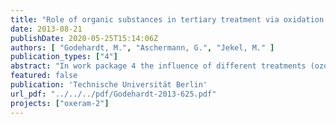 ```yaml
---
title: "Role of organic substances in tertiary treatment via oxidation and membrane filtration"
date: 2013-08-21
publishDate: 2020-05-25T15:14:06Z
authors: [ "Godehardt, M.", "Aschermann, G.", "Jekel, M." ]
publication_types: ["4"]
abstract: "In work package 4 the influence of different treatments (ozonation, coagulation) on macromolecular organic substances (biopolymers) in secondary effluent and the effects on subsequent ultrafiltration were investigated at lab-scale. Furthermore, fouling mechanisms were intensively investigated and an analytical method was developed to observe the formation of ozonation by-products. Analyses with LC-OCD showed a significant reduction of major organic foulants (biopolymers) for coagulation while ozonation appears to transform macromolecules into compounds smaller than approx. 50 nm. With ultrafiltration tests (PES membranes) it could be shown that coagulation is capable to reduce total fouling resistance to some extent and additional ozonation can further enhance the membrane filtration process. However ozonation as a pretreatment step caused more irreversible fouling. The lowest irreversible fouling was achieved with coagulation. LC-OCD analyses showed that the transformation of organic matter by ozonation is mainly responsible for the observed increased irreversible fouling of ultrafiltration membranes. Tests with different membranes showed comparable results for pretreated secondary effluent concerning total fouling resistance. Total fouling resistance was reduced with additional ozonation compared to coagulation without ozonation. In contrast to the observations with all tested UF membranes, for the tested microfiltration membranes irreversible fouling was reduced with additional ozonation. In general, the pore size seems to be strongly influencing irreversible fouling if ozonation is used for pretreatment of membrane filtration. Intensive investigations of fouling mechanisms using filtration laws identified cake filtration as the dominant filtration process for coagulation while additional ozonation leads to increased pore blocking/in pore fouling. Experiments with secondary effluents from different sewage treatment plants in Berlin showed comparable fouling behavior for all observed pretreatments. Thus membrane filtration results generated with samples from WWTP Ruhleben seem to be transferable to other WWTPs in Berlin. MALDI-TOF-MS analyses of secondary effluent were not suitable to identify major organic foulants, neither in solution nor on top of the membrane after filtration. Consequently, MALDI-TOF-MS was primarily used for investigations of theoretical aspects of fouling by using model fouling substances. An analytical procedure for bromate was successfully developed with LC-MS/MS at TUB. With the procedure it was possible to quantify samples up to a limit of quantification of 0.5 µg bromate per liter. Higher concentrations of bromate (> 10 µg/L) were produced only at specific ozone consumptions higher than 0.9 mgO3/mgDOC0."
featured: false
publication: 'Technische Universität Berlin'
url_pdf: "../../../pdf/Godehardt-2013-625.pdf"
projects: ["oxeram-2"]
---
```


